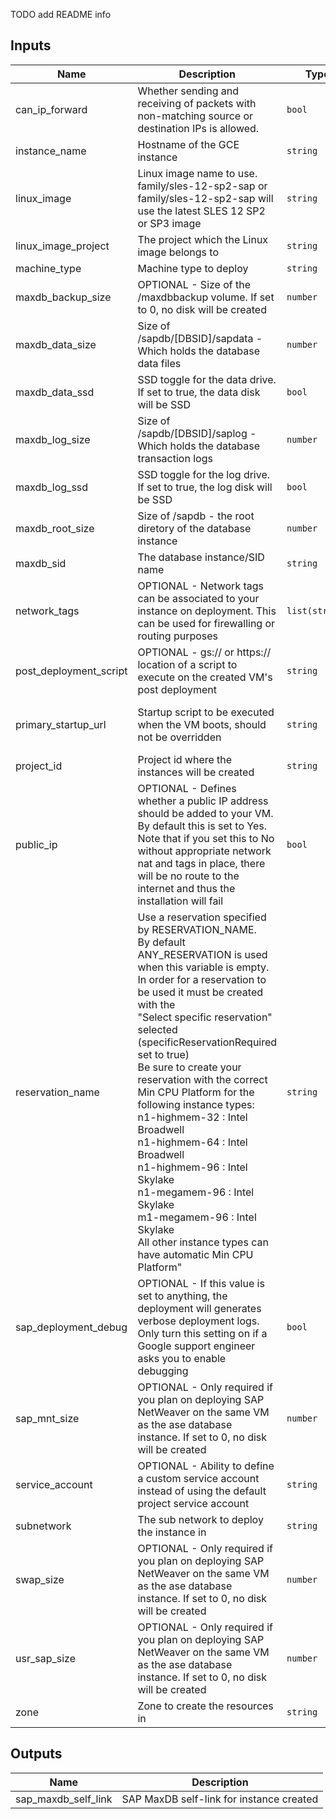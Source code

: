 TODO add README info
<!-- BEGINNING OF PRE-COMMIT-TERRAFORM DOCS HOOK -->
## Inputs

| Name | Description | Type | Default | Required |
|------|-------------|------|---------|:--------:|
| can\_ip\_forward | Whether sending and receiving of packets with non-matching source or destination IPs is allowed. | `bool` | `true` | no |
| instance\_name | Hostname of the GCE instance | `string` | n/a | yes |
| linux\_image | Linux image name to use. family/sles-12-sp2-sap or family/sles-12-sp2-sap will use the latest SLES 12 SP2 or SP3 image | `string` | n/a | yes |
| linux\_image\_project | The project which the Linux image belongs to | `string` | n/a | yes |
| machine\_type | Machine type to deploy | `string` | n/a | yes |
| maxdb\_backup\_size | OPTIONAL - Size of the /maxdbbackup volume. If set to 0, no disk will be created | `number` | `0` | no |
| maxdb\_data\_size | Size of /sapdb/[DBSID]/sapdata - Which holds the database data files | `number` | `30` | no |
| maxdb\_data\_ssd | SSD toggle for the data drive. If set to true, the data disk will be SSD | `bool` | `true` | no |
| maxdb\_log\_size | Size of /sapdb/[DBSID]/saplog - Which holds the database transaction logs | `number` | `8` | no |
| maxdb\_log\_ssd | SSD toggle for the log drive. If set to true, the log disk will be SSD | `bool` | `true` | no |
| maxdb\_root\_size | Size of /sapdb - the root diretory of the database instance | `number` | `8` | no |
| maxdb\_sid | The database instance/SID name | `string` | n/a | yes |
| network\_tags | OPTIONAL - Network tags can be associated to your instance on deployment. This can be used for firewalling or routing purposes | `list(string)` | `[]` | no |
| post\_deployment\_script | OPTIONAL - gs:// or https:// location of a script to execute on the created VM's post deployment | `string` | `""` | no |
| primary\_startup\_url | Startup script to be executed when the VM boots, should not be overridden | `string` | `"curl -s gs://core-connect-dm-templates/202403040702/dm-templates/sap_maxdb/startup.sh | bash -x -s gs://core-connect-dm-templates/202403040702/dm-templates"` | no |
| project\_id | Project id where the instances will be created | `string` | n/a | yes |
| public\_ip | OPTIONAL - Defines whether a public IP address should be added to your VM. By default this is set to Yes. Note that if you set this to No without appropriate network nat and tags in place, there will be no route to the internet and thus the installation will fail | `bool` | `true` | no |
| reservation\_name | Use a reservation specified by RESERVATION\_NAME.<br>By default ANY\_RESERVATION is used when this variable is empty.<br>In order for a reservation to be used it must be created with the<br>"Select specific reservation" selected (specificReservationRequired set to true)<br>Be sure to create your reservation with the correct Min CPU Platform for the<br>following instance types:<br>n1-highmem-32 : Intel Broadwell<br>n1-highmem-64 : Intel Broadwell<br>n1-highmem-96 : Intel Skylake<br>n1-megamem-96 : Intel Skylake<br>m1-megamem-96 : Intel Skylake<br>All other instance types can have automatic Min CPU Platform" | `string` | `""` | no |
| sap\_deployment\_debug | OPTIONAL - If this value is set to anything, the deployment will generates verbose deployment logs. Only turn this setting on if a Google support engineer asks you to enable debugging | `bool` | `false` | no |
| sap\_mnt\_size | OPTIONAL - Only required if you plan on deploying SAP NetWeaver on the same VM as the ase database instance. If set to 0, no disk will be created | `number` | `0` | no |
| service\_account | OPTIONAL - Ability to define a custom service account instead of using the default project service account | `string` | `""` | no |
| subnetwork | The sub network to deploy the instance in | `string` | n/a | yes |
| swap\_size | OPTIONAL - Only required if you plan on deploying SAP NetWeaver on the same VM as the ase database instance. If set to 0, no disk will be created | `number` | `0` | no |
| usr\_sap\_size | OPTIONAL - Only required if you plan on deploying SAP NetWeaver on the same VM as the ase database instance. If set to 0, no disk will be created | `number` | `0` | no |
| zone | Zone to create the resources in | `string` | n/a | yes |

## Outputs

| Name | Description |
|------|-------------|
| sap\_maxdb\_self\_link | SAP MaxDB self-link for instance created |

<!-- END OF PRE-COMMIT-TERRAFORM DOCS HOOK -->